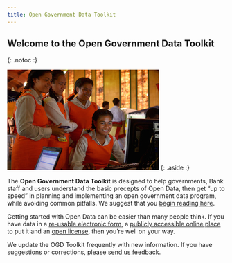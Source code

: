```yaml
---
title: Open Government Data Toolkit
---
```


## Welcome to the Open Government Data Toolkit
{: .notoc :}

![Photo: Tom Perry/World Bank](../docs/images/ict-women.jpg)
{: .aside :}

The **Open Government Data Toolkit** is designed to help governments, Bank staff and users understand the basic
precepts of Open Data, then get “up to speed” in planning and implementing an open government data program, while
avoiding common pitfalls.  We suggest that you [begin reading here](open-data-in-60-seconds.html).

Getting started with Open Data can be easier than many people think. If you have data in a [re-usable electronic
form](essentials.html#definition), a [publicly accessible online place](technology.html) to put it and an [open license](essentials.html#licenses),
then you’re well on your way.

We update the OGD Toolkit frequently with new information. If you have suggestions or corrections, please [send us
feedback](http://datahelpdesk.worldbank.org#givefeedback).

